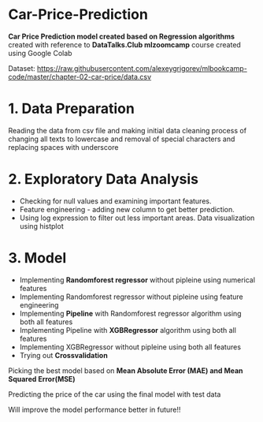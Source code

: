 # Car-Price-Prediction
**Car Price Prediction model created based on Regression algorithms** created with reference to **DataTalks.Club mlzoomcamp** course created using Google Colab


Dataset: https://raw.githubusercontent.com/alexeygrigorev/mlbookcamp-code/master/chapter-02-car-price/data.csv

# 1. **Data Preparation**

Reading the data from csv file and making initial data cleaning process of changing all texts to lowercase and removal of special characters and replacing spaces with underscore
      
# 2. **Exploratory Data Analysis**

* Checking for null values and examining important features.
* Feature engineering - adding new column to get better prediction.
* Using log expression to filter out  less important areas. Data visualization using histplot
      
# 3. **Model**
      
* Implementing **Randomforest regressor** without pipleine using numerical features   
* Implementing Randomforest regressor without pipleine using feature engineering     
* Implementing **Pipeline** with Randomforest regressor algorithm using both all features     
* Implementing Pipeline with **XGBRegressor** algorithm using both all features     
* Implementing XGBRegressor without pipleine using both all features
* Trying out **Crossvalidation**

      
 Picking the best model based on **Mean Absolute Error (MAE) and Mean Squared Error(MSE)**
 
 Predicting the price of the car using the final model with test data
 
 Will improve the model performance better in future!!
 
 
